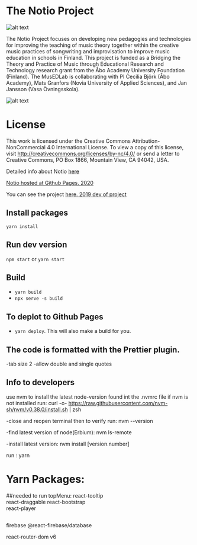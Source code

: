 # The Notio Project

![alt text](https://i.ibb.co/RHDjH85/notio-logo.png "Notio Logo")

The Notio Project focuses on developing new pedagogies and technologies for improving the teaching of music theory together within the creative music practices of songwriting and improvisation to improve music education in schools in Finland. This project is funded as a Bridging the Theory and Practice of Music through Educational Research and Technology research grant from the Åbo Academy University Foundation (Finland). The MusEDLab is collaborating with PI Cecilia Björk (Åbo Academy), Mats Granfors (Novia University of Applied Sciences), and Jan Jansson (Vasa Övningsskola).

![alt text](http://res.cloudinary.com/dfwzmr3kv/image/upload/v1541950072/libpjli26z1bue7z4hs1.png "Notio Proto")

# License

This work is licensed under the Creative Commons Attribution-NonCommercial 4.0 International License. To view a copy of this license, visit http://creativecommons.org/licenses/by-nc/4.0/ or send a letter to Creative Commons, PO Box 1866, Mountain View, CA 94042, USA.

Detailed info about Notio [here](http://musedlab.org/notio)

[Notio hosted at Github Pages. 2020](https://nyumusedlab.github.io/notio/)

You can see the project [here. 2019 dev of project](https://notio.pestanias.now.sh/)

## Install packages

`yarn install`

## Run dev version

`npm start` or `yarn start`

## Build

- `yarn build`
- `npx serve -s build`

## To deplot to Github Pages

- `yarn deploy`. This will also make a build for you.

## The code is formatted with the Prettier plugin.

-tab size 2
-allow double and single quotes

## Info to developers

use nvm to install the latest node-version found int the .nvmrc file
if nvm is not installed run:
curl -o- https://raw.githubusercontent.com/nvm-sh/nvm/v0.38.0/install.sh | zsh

-close and reopen terminal then to verify run:
nvm --version

-find latest version of node(Erbium):
nvm ls-remote

-install latest version:
nvm install [version.number]

run :
yarn

# Yarn Packages:

##needed to run topMenu:
react-tooltip  
react-draggable
react-bootstrap  
react-player

##

firebase
@react-firebase/database

react-router-dom v6
